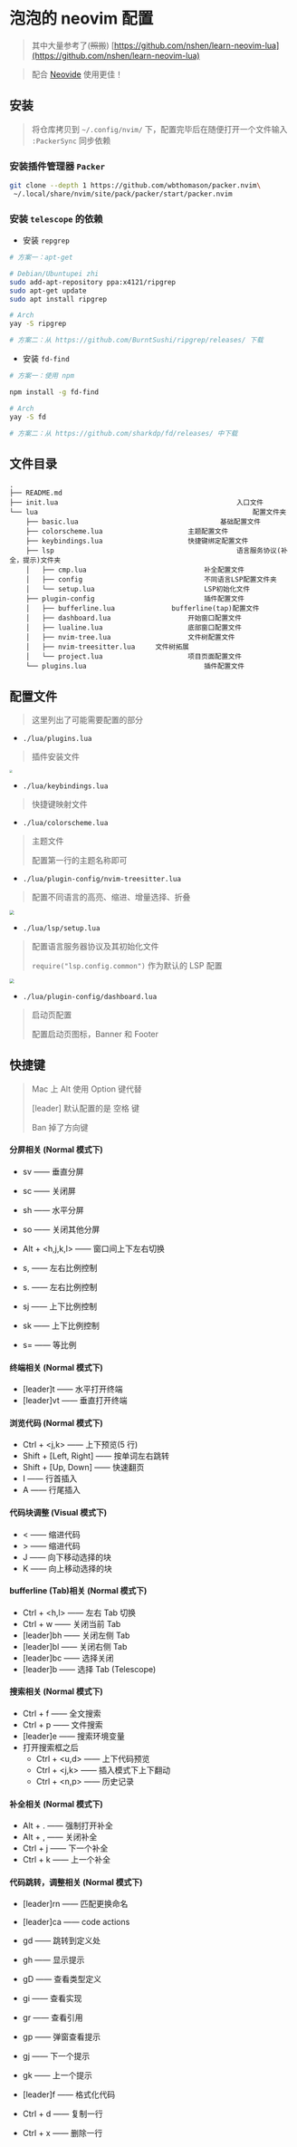 # 泡泡的 neovim 配置

> 其中大量参考了(~~照搬~~) [https://github.com/nshen/learn-neovim-lua](https://github.com/nshen/learn-neovim-lua)

> 配合 [Neovide](https://github.com/neovide/neovide) 使用更佳！

## 安装

> 将仓库拷贝到 `~/.config/nvim/` 下，配置完毕后在随便打开一个文件输入  `:PackerSync` 同步依赖

### 安装插件管理器 `Packer`

```bash
git clone --depth 1 https://github.com/wbthomason/packer.nvim\
 ~/.local/share/nvim/site/pack/packer/start/packer.nvim
```

### 安装 `telescope` 的依赖

- 安装 `repgrep`

```bash
# 方案一：apt-get

# Debian/Ubuntupei zhi
sudo add-apt-repository ppa:x4121/ripgrep
sudo apt-get update
sudo apt install ripgrep

# Arch
yay -S ripgrep
```

```bash
# 方案二：从 https://github.com/BurntSushi/ripgrep/releases/ 下载
```

- 安装 `fd-find`

```bash
# 方案一：使用 npm

npm install -g fd-find

# Arch
yay -S fd
```

```bash
# 方案二：从 https://github.com/sharkdp/fd/releases/ 中下载
```

## 文件目录

```text
.
├── README.md
├── init.lua											入口文件
└── lua														配置文件夹
    ├── basic.lua									基础配置文件
    ├── colorscheme.lua						主题配置文件
    ├── keybindings.lua						快捷键绑定配置文件
    ├── lsp												语言服务协议(补全，提示)文件夹
    │   ├── cmp.lua								补全配置文件
    │   ├── config								不同语言LSP配置文件夹
    │   └── setup.lua							LSP初始化文件
    ├── plugin-config							插件配置文件
    │   ├── bufferline.lua				bufferline(tap)配置文件
    │   ├── dashboard.lua					开始窗口配置文件
    │   ├── lualine.lua						底部窗口配置文件
    │   ├── nvim-tree.lua					文件树配置文件
    │   ├── nvim-treesitter.lua		文件树拓展
    │   └── project.lua						项目页面配置文件
    └── plugins.lua								插件配置文件
```

## 配置文件

> 这里列出了可能需要配置的部分

- `./lua/plugins.lua`

> 插件安装文件

<img src="https://img.skygard.cn/截屏2022-10-07 18.02.45.png" style="zoom: 30%"/>

- `./lua/keybindings.lua`

> 快捷键映射文件

-  `./lua/colorscheme.lua`

> 主题文件
>
> 配置第一行的主题名称即可

- `./lua/plugin-config/nvim-treesitter.lua`

> 配置不同语言的高亮、缩进、增量选择、折叠

<img src="https://img.skygard.cn/截屏2022-10-07 15.52.00.png" style="zoom: 50%"/>

- `./lua/lsp/setup.lua`

> 配置语言服务器协议及其初始化文件
>
> `require("lsp.config.common")` 作为默认的 LSP 配置

<img src="https://img.skygard.cn/截屏2022-10-07 16.00.38.png" style="zoom: 50%"/>

- `./lua/plugin-config/dashboard.lua`

> 启动页配置
>
> 配置启动页图标，Banner 和 Footer

## 快捷键

> Mac 上 Alt 使用 Option 键代替
>
> [leader] 默认配置的是 空格 键
>
> Ban 掉了方向键

#### 分屏相关 (Normal 模式下)

- sv  ——  垂直分屏
- sc  ——  关闭屏
- sh  ——  水平分屏
- so  ——  关闭其他分屏

- Alt + <h,j,k,l>  ——  窗口间上下左右切换

- s,   ——  左右比例控制
- s.   ——  左右比例控制
- sj   ——  上下比例控制
- sk  ——  上下比例控制
- s=  ——  等比例

#### 终端相关 (Normal 模式下)

- [leader]t  ——  水平打开终端
- [leader]vt  ——  垂直打开终端

#### 浏览代码 (Normal 模式下)

- Ctrl + <j,k>  ——  上下预览(5 行)
- Shift + [Left, Right]  ——  按单词左右跳转
- Shift + [Up, Down]  ——  快速翻页
- I  ——  行首插入
- A  ——  行尾插入

#### 代码块调整 (Visual 模式下)

- <  ——  缩进代码
- \>  ——  缩进代码
- J  ——  向下移动选择的块
- K  —— 向上移动选择的块

#### bufferline (Tab)相关 (Normal 模式下)

- Ctrl + <h,l>  ——  左右 Tab 切换
- Ctrl + w  ——  关闭当前 Tab
- [leader]bh  ——  关闭左侧 Tab
- [leader]bl  ——  关闭右侧 Tab
- [leader]bc  ——  选择关闭
- [leader]b  ——  选择 Tab (Telescope)

#### 搜索相关 (Normal 模式下)

- Ctrl + f   ——  全文搜索
- Ctrl + p  ——  文件搜索
- [leader]e  ——  搜索环境变量
- 打开搜索框之后
  - Ctrl + <u,d>  ——  上下代码预览
  - Ctrl + <j,k>  ——  插入模式下上下翻动
  - Ctrl + <n,p>  ——  历史记录

#### 补全相关 (Normal 模式下)

- Alt + .   ——  强制打开补全
- Alt + ,   ——  关闭补全
- Ctrl + j   ——  下一个补全
- Ctrl + k  ——  上一个补全

#### 代码跳转，调整相关 (Normal 模式下)

- [leader]rn  ——  匹配更换命名
- [leader]ca  ——  code actions
- gd  ——  跳转到定义处
- gh  ——  显示提示
- gD  ——  查看类型定义

- gi   ——  查看实现
- gr  ——  查看引用
- gp  ——  弹窗查看提示
- gj  ——  下一个提示
- gk  ——  上一个提示
- [leader]f  ——  格式化代码
- Ctrl + d  ——  复制一行
- Ctrl + x  ——  删除一行

